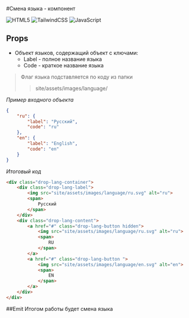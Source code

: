 #Смена языка - компонент

![HTML5](https://img.shields.io/badge/html5-%23E34F26.svg?style=for-the-badge&logo=html5&logoColor=white)
![TailwindCSS](https://img.shields.io/badge/tailwindcss-%2338B2AC.svg?style=for-the-badge&logo=tailwind-css&logoColor=white)
![JavaScript](https://img.shields.io/badge/javascript-%23323330.svg?style=for-the-badge&logo=javascript&logoColor=%23F7DF1E)

## Props
- Объект языков, содержащий объект с ключами:
    - Label - полное название языка
    - Code - краткое название языка
    
> Флаг языка подставляется по коду из папки 
> > site/assets/images/language/

*Пример входного объекта*

```JSON
{
    "ru": {
        "label": "Русский",
        "code": "ru"
    },
    "en": {
        "label": "English",
        "code": "en"
    }
}
```
*Итоговый код*
```html
<div class="drop-lang-container">
    <div class="drop-lang-label">
        <img src="site/assets/images/language/ru.svg" alt="ru">
        <span>
            Русский
        </span>
    </div>
    <div class="drop-lang-content">
        <a href="#" class="drop-lang-button hidden">
            <img src="site/assets/images/language/ru.svg" alt="ru">
            <span>
                RU
            </span>
        </a>
        <a href="#" class="drop-lang-button ">
            <img src="site/assets/images/language/en.svg" alt="en">
            <span>
                EN
            </span>
        </a>
    </div>
</div>
```
##Emit
Итогом работы будет смена языка
